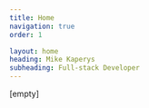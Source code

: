 ```yaml
---
title: Home
navigation: true
order: 1

layout: home
heading: Mike Kaperys
subheading: Full-stack Developer
---
```


[empty]
